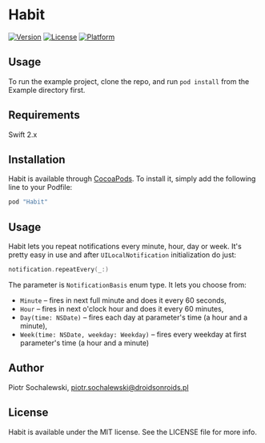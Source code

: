 # Habit

[![Version](https://img.shields.io/cocoapods/v/Habit.svg?style=flat)](http://cocoapods.org/pods/Habit)
[![License](https://img.shields.io/cocoapods/l/Habit.svg?style=flat)](http://cocoapods.org/pods/Habit)
[![Platform](https://img.shields.io/cocoapods/p/Habit.svg?style=flat)](http://cocoapods.org/pods/Habit)

## Usage

To run the example project, clone the repo, and run `pod install` from the Example directory first.

## Requirements

Swift 2.x

## Installation

Habit is available through [CocoaPods](http://cocoapods.org). To install
it, simply add the following line to your Podfile:

```ruby
pod "Habit"
```

## Usage

Habit lets you repeat notifications every minute, hour, day or week. It's pretty easy in use and after `UILocalNotification` initialization do just:
```swift
notification.repeatEvery(_:)
```

The parameter is `NotificationBasis` enum type. It lets you choose from:
* `Minute` – fires in next full minute and does it every 60 seconds,
* `Hour` – fires in next o'clock hour and does it every 60 minutes,
* `Day(time: NSDate)` – fires each day at parameter's time (a hour and a minute),
* `Week(time: NSDate, weekday: Weekday)` – fires every weekday at first parameter's time (a hour and a minute)

## Author

Piotr Sochalewski, piotr.sochalewski@droidsonroids.pl

## License

Habit is available under the MIT license. See the LICENSE file for more info.
